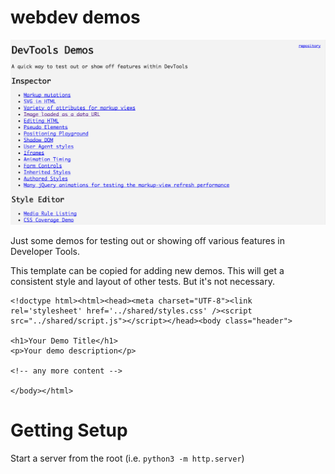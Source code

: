 
# webdev demos

![](screenshots/devtools-demos.png)

Just some demos for testing out or showing off various features in Developer Tools.

This template can be copied for adding new demos.  This will get a consistent style and layout of other tests.  But it's not necessary.

    <!doctype html><html><head><meta charset="UTF-8"><link rel='stylesheet' href='../shared/styles.css' /><script src="../shared/script.js"></script></head><body class="header">

    <h1>Your Demo Title</h1>
    <p>Your demo description</p>

    <!-- any more content -->

    </body></html>


# Getting Setup

Start a server from the root (i.e. `python3 -m http.server`)
